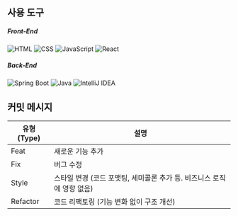 ## 사용 도구  
##### Front-End  
![HTML](https://img.shields.io/badge/HTML-E34F26?style=flat&logo=html5&logoColor=white)  ![CSS](https://img.shields.io/badge/CSS-1572B6?style=flat&logo=css3&logoColor=white)  ![JavaScript](https://img.shields.io/badge/JavaScript-F7DF1E?style=flat&logo=javascript&logoColor=black) ![React](https://img.shields.io/badge/React-61DAFB?style=flat&logo=react&logoColor=black)
##### Back-End  
![Spring Boot](https://img.shields.io/badge/Spring%20Boot-6DB33F?style=flat&logo=springboot&logoColor=white) ![Java](https://img.shields.io/badge/Java-007396?style=flat&logo=openjdk&logoColor=white)  ![IntelliJ IDEA](https://img.shields.io/badge/IntelliJ%20IDEA-000000?style=flat&logo=intellijidea&logoColor=white)  

## 커밋 메시지

| 유형 (Type) | 설명 |
|-------------|------|
| Feat        | 새로운 기능 추가 |
| Fix         | 버그 수정 |
| Style       | 스타일 변경 (코드 포맷팅, 세미콜론 추가 등. 비즈니스 로직에 영향 없음) |
| Refactor    | 코드 리팩토링 (기능 변화 없이 구조 개선) |
